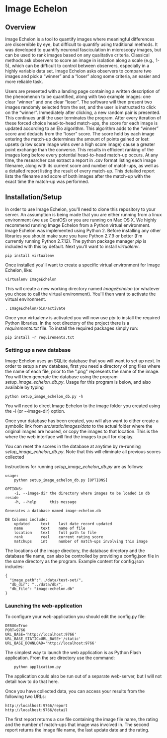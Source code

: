# Image Echelon

## Overview

Image Echelon is a tool to quantify images where meaningful differences are discernible by eye, but difficult to
quantify using traditional methods.  It was developed to quantify neuronal fasciculation in microscopy images, but can
be used to rank images based on any qualitative criteria.  Classical methods ask observers to score an image in
isolation along a scale (e.g., 1-5), which can be difficult to control between observers, especially in a highly
variable data set.  Image Echelon asks observers to compare two images and pick a “winner” and a “loser” along some
criteria, an easier and more reliable task.

Users are presented with a landing page containing a written description of the phenomenon to be quantified, along with
two example images: one clear “winner” and one clear “loser”.  The software will then present two images randomly
selected from the set, and the user is instructed to click on the “winner”.  Immediately after clicking, a new random
pair is presented.  This continues until the user terminates the program.  After every iteration of these forced choice
head-to-head match-ups, the score for each image is updated according to an Elo algorithm.  This algorithm adds to the
“winner” score and deducts from the “loser” score.  The score held by each image entering the match-up determines the
amount of points gained or lost: upsets (a low score image wins over a high score image) cause a greater point exchange
than the converse.  This results in efficient ranking of the images long before every potential head-to-head match-up
occurs.  At any time, the researcher can extract a report in .csv format listing each image filename, along with its
current score and number of match-ups, as well as a detailed report listing the result of every match-up.  This detailed
report lists the filename and score of both images after the match-up with the exact time the match-up was performed.

## Installation/Setup

In order to use Image Echelon, you'll need to clone this repository to your server.  An assumption is being made that you
are either running from a linux environment (we use CentOS) or you are running on Mac OS X. We highly recommend running Image Echelon
from a Python virtual environment.  Image Echelon was implemented using Python 2.  Before installing any other libraries
you should make sure you have Python 2.7.9 or better (I'm currently running Python 2.7.12).  The python package manager
*pip* is included with this by default.  Next you'll want to install *virtualenv*.

```
pip install virtualenv
```

Once installed you'll want to create a specific virtual environment for Image Echelon, like:

```
virtualenv ImageEchelon
```

This will create a new working directory named *ImageEchelon* (or whatever you chose to call the virtual environment).
You'll then want to activate the virtual environment.

```
. ImageEchelon/bin/activate
```

Once your virtualenv is activated you will now use *pip* to install the required Python libraries.  In the root directory
of the project there is a *requirements.txt* file.  To install the required packages simply run:

```
pip install -r requirements.txt
```

### Setting up a new database
Image Echelon uses an SQLite database that you will want to set up next.  In order to setup a new database, first you need
a directory of png files where the name of each file, prior to the ".png" represents the name of the image.  You will then
generate the database using the program *setup_image_echelon_db.py*.  Usage for this program is below, and also available by typing
```
python setup_image_echelon_db.py -h
```

You will need to direct Image Echelon to the image folder you created using the -i (or --image-dir) option.

Once your database has been created, you will also want to either create a symbolic link from *src/static/images/data* to
the actual folder where the original images are housed, or copy the images to that location.  This is the where the web
interface will find the images to pull for display.

You can reset the scores in the database at anytime by re-running *setup_image_echelon_db.py*.  Note that this will
eliminate all previous scores collected

Instructions for running *setup_image_echelon_db.py* are as follows:
```
usage:
    python setup_image_echelon_db.py [OPTIONS]

OPTIONS:
    -i, --image-dir the directory where images to be loaded in db reside
    -h, --help      this message

Generates a database named image-echelon.db

DB Columns include:
    updated     text    last date record updated
    name        text    name of file
    location    text    full path to file
    rank        real    current rating score
    matchups    int     number of match-ups involving this image
```

The locations of the image directory, the database directory and the database file name, can also be controlled by providing a
config.json file in the same directory as the program.  Example content for config.json includes:

```
{
  "image_path":"../data/test-set/",
  "db_dir": "../data/db/",
  "db_file": "image-echelon.db"
}
```

### Launching the web-application
To configure your web-application you should edit the config.py file:
```
DEBUG=True
PORT=9766
URL_BASE='http://localhost:9766'
URL_BASE_STATIC=URL_BASE+'/static'
URL_BASE_DOWNLOAD='http://localhost:9766'
```

The simplest way to launch the web application is as Python Flash application.  From the src directory use the command:
```
    python application.py
```

The application could also be run out of a separate web-server, but I will not detail how to do that here.

Once you have collected data, you can access your results from the following two URLs:
```
http://localhost:9766/report
http://localhost:9766/detail
```

The first report returns a csv file containing the image file name, the rating and the number of match-ups that image was involved in.
The second report returns the image file name, the last update date and the rating.
